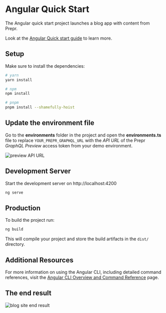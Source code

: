 # Angular Quick Start
The Angular quick start project launches a blog app with content from Prepr.

Look at the [Angular Quick start guide](https://docs.prepr.io/connecting-front-end-apps/angular-quick-start-guide) to learn more.

## Setup

Make sure to install the dependencies:

```bash
# yarn
yarn install

# npm
npm install

# pnpm
pnpm install --shamefully-hoist
```

## Update the environment file
Go to the **environments** folder in the project and open the **environments.ts** file to replace `YOUR_PREPR_GRAPHQL_URL` with the *API URL* of the Prepr *GraphQL Preview* access token from your demo environment.

![preview API URL](https://assets-site.prepr.io//35k5a4g45wuy-preview-access-token.png)

## Development Server

Start the development server on http://localhost:4200

```bash
ng serve
```

## Production

To build the project run:

```bash
ng build
```
This will compile your project and store the build artifacts in the `dist/` directory.

## Additional Resources

For more information on using the Angular CLI, including detailed command references, visit the [Angular CLI Overview and Command Reference](https://angular.dev/tools/cli) page.

## The end result

![blog site end result](https://assets-site.prepr.io/fp1a9v4zuar//angular-blog-post-site-end-result.png)
